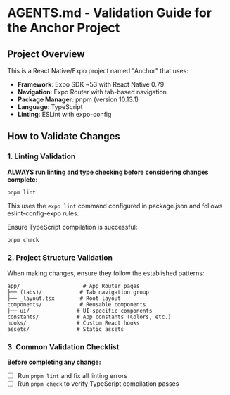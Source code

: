 # AGENTS.md - Validation Guide for the Anchor Project

## Project Overview

This is a React Native/Expo project named "Anchor" that uses:
- **Framework**: Expo SDK ~53 with React Native 0.79
- **Navigation**: Expo Router with tab-based navigation
- **Package Manager**: pnpm (version 10.13.1)
- **Language**: TypeScript
- **Linting**: ESLint with expo-config

## How to Validate Changes

### 1. Linting Validation
**ALWAYS run linting and type checking before considering changes complete:**
```bash
pnpm lint
```
This uses the `expo lint` command configured in package.json and follows eslint-config-expo rules.

Ensure TypeScript compilation is successful:
```bash
pnpm check
```

### 2. Project Structure Validation
When making changes, ensure they follow the established patterns:

```
app/                    # App Router pages
├── (tabs)/            # Tab navigation group
├── _layout.tsx        # Root layout
components/            # Reusable components
├── ui/               # UI-specific components
constants/            # App constants (Colors, etc.)
hooks/                # Custom React hooks
assets/               # Static assets
```

### 3. Common Validation Checklist

**Before completing any change:**
- [ ] Run `pnpm lint` and fix all linting errors
- [ ] Run `pnpm check` to verify TypeScript compilation passes
